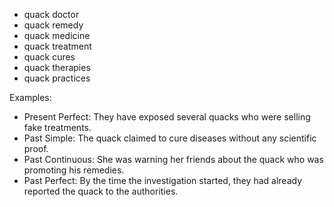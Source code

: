- quack doctor
- quack remedy
- quack medicine
- quack treatment
- quack cures
- quack therapies
- quack practices

Examples:
- Present Perfect: They have exposed several quacks who were selling fake treatments.
- Past Simple: The quack claimed to cure diseases without any scientific proof.
- Past Continuous: She was warning her friends about the quack who was promoting his remedies.
- Past Perfect: By the time the investigation started, they had already reported the quack to the authorities.